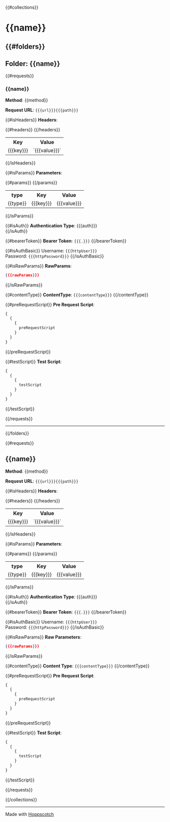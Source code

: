 {{#collections}}

# {{name}}

## {{#folders}}

## Folder: {{name}}

{{#requests}}

### {{name}}

**Method**: {{method}}

**Request URL**: `{{{url}}}{{{path}}}`

{{#isHeaders}}
**Headers**:

<table>
<tr>
<th>Key</th>
<th>Value</th>
</tr>
{{#headers}}
<tr>
<td>{{{key}}}</td>
<td>`{{{value}}}`</td>
</tr>
{{/headers}}
</table>
{{/isHeaders}}

{{#isParams}}
**Parameters**:

<table>
<tr>
<th>type</th>
<th>Key</th>
<th>Value</th>
</tr>
{{#params}}
<tr>
<td>{{type}}</td>
<td>{{{key}}}</td>
<td>{{{value}}}</td>
</tr>
{{/params}}
</table>
{{/isParams}}

{{#isAuth}}
**Authentication Type**: {{{auth}}}  
{{/isAuth}}

{{#bearerToken}}
**Bearer Token**: `{{{.}}}`
{{/bearerToken}}

{{#isAuthBasic}}
Username: `{{{httpUser}}}`  
Password: `{{{httpPassword}}}`
{{/isAuthBasic}}

{{#isRawParams}}
**RawParams**:

```json
{{{rawParams}}}
```

{{/isRawParams}}

{{#contentType}}
**ContentType**: `{{{contentType}}}`
{{/contentType}}

{{#preRequestScript}}
**Pre Request Script**:

```js
{
  {
    {
      preRequestScript
    }
  }
}
```

{{/preRequestScript}}

{{#testScript}}
**Test Script**:

```js
{
  {
    {
      testScript
    }
  }
}
```

{{/testScript}}

{{/requests}}

---

{{/folders}}

{{#requests}}

## {{name}}

**Method**: {{method}}

**Request URL**: `{{{url}}}{{{path}}}`

{{#isHeaders}}
**Headers**:

<table>
<tr>
<th>Key</th>
<th>Value</th>
</tr>
{{#headers}}
<tr>
<td>{{{key}}}</td>
<td>`{{{value}}}`</td>
</tr>
{{/headers}}
</table>
{{/isHeaders}}

{{#isParams}}
**Parameters**:

<table>
<tr>
<th>type</th>
<th>Key</th>
<th>Value</th>
</tr>
{{#params}}
<tr>
<td>{{type}}</td>
<td>{{{key}}}</td>
<td>{{{value}}}</td>
</tr>
{{/params}}
</table>
{{/isParams}}

{{#isAuth}}
**Authentication Type**: {{{auth}}}  
{{/isAuth}}

{{#bearerToken}}
**Bearer Token**: `{{{.}}}`
{{/bearerToken}}

{{#isAuthBasic}}
Username: `{{{httpUser}}}`  
Password: `{{{httpPassword}}}`
{{/isAuthBasic}}

{{#isRawParams}}
**Raw Parameters**:

```json
{{{rawParams}}}
```

{{/isRawParams}}

{{#contentType}}
**Content Type**: `{{{contentType}}}`
{{/contentType}}

{{#preRequestScript}}
**Pre Request Script**:

```js
{
  {
    {
      preRequestScript
    }
  }
}
```

{{/preRequestScript}}

{{#testScript}}
**Test Script**:

```js
{
  {
    {
      testScript
    }
  }
}
```

{{/testScript}}

{{/requests}}

{{/collections}}

---

Made with [Hoppscotch](https://github.com/hoppscotch/hoppscotch)
